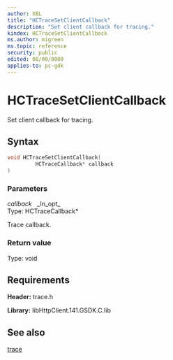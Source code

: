 ```yaml
---
author: XBL
title: "HCTraceSetClientCallback"
description: "Set client callback for tracing."
kindex: HCTraceSetClientCallback
ms.author: migreen
ms.topic: reference
security: public
edited: 00/00/0000
applies-to: pc-gdk
---
```


# HCTraceSetClientCallback  

Set client callback for tracing.  

## Syntax  
  
```cpp
void HCTraceSetClientCallback(  
         HCTraceCallback* callback  
)  
```  
  
### Parameters  
  
*callback* &nbsp;&nbsp;\_In\_opt\_  
Type: HCTraceCallback*  
  
Trace callback.  
  
  
### Return value  
Type: void
  

  
## Requirements  
  
**Header:** trace.h
  
**Library:** libHttpClient.141.GSDK.C.lib
  
## See also  
[trace](../trace_members.md)  
  
  
